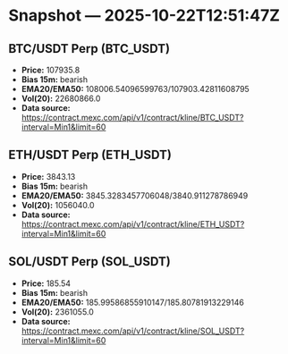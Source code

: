 # Snapshot — 2025-10-22T12:51:47Z

## BTC/USDT Perp (BTC_USDT)
- **Price:** 107935.8
- **Bias 15m:** bearish
- **EMA20/EMA50:** 108006.54096599763/107903.42811608795
- **Vol(20):** 22680866.0
- **Data source:** https://contract.mexc.com/api/v1/contract/kline/BTC_USDT?interval=Min1&limit=60

## ETH/USDT Perp (ETH_USDT)
- **Price:** 3843.13
- **Bias 15m:** bearish
- **EMA20/EMA50:** 3845.3283457706048/3840.911278786949
- **Vol(20):** 1056040.0
- **Data source:** https://contract.mexc.com/api/v1/contract/kline/ETH_USDT?interval=Min1&limit=60

## SOL/USDT Perp (SOL_USDT)
- **Price:** 185.54
- **Bias 15m:** bearish
- **EMA20/EMA50:** 185.99586855910147/185.80781913229146
- **Vol(20):** 2361055.0
- **Data source:** https://contract.mexc.com/api/v1/contract/kline/SOL_USDT?interval=Min1&limit=60
